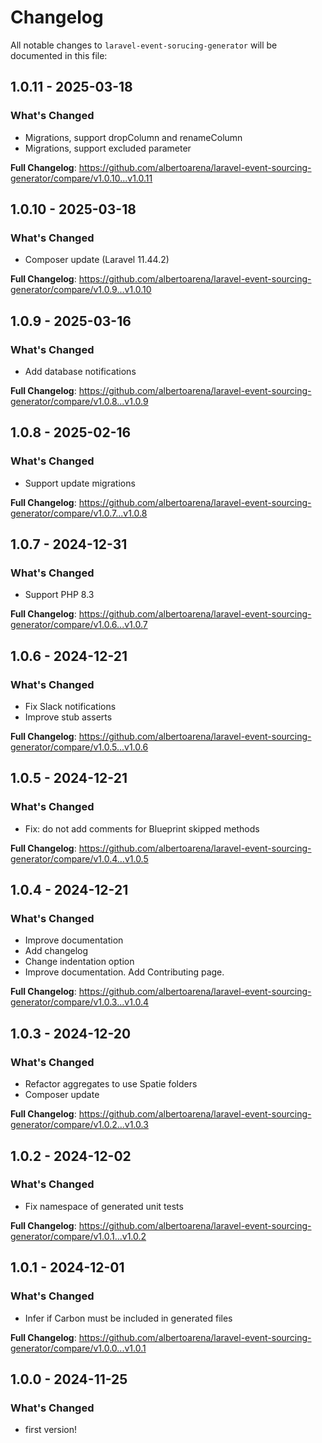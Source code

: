 # Changelog

All notable changes to `laravel-event-sorucing-generator` will be documented in this file:

## 1.0.11 - 2025-03-18

### What's Changed

* Migrations, support dropColumn and renameColumn
* Migrations, support excluded parameter

**Full Changelog**: https://github.com/albertoarena/laravel-event-sourcing-generator/compare/v1.0.10...v1.0.11

## 1.0.10 - 2025-03-18

### What's Changed

* Composer update (Laravel 11.44.2)

**Full Changelog**: https://github.com/albertoarena/laravel-event-sourcing-generator/compare/v1.0.9...v1.0.10

## 1.0.9 - 2025-03-16

### What's Changed

* Add database notifications

**Full Changelog**: https://github.com/albertoarena/laravel-event-sourcing-generator/compare/v1.0.8...v1.0.9

## 1.0.8 - 2025-02-16

### What's Changed

* Support update migrations

**Full Changelog**: https://github.com/albertoarena/laravel-event-sourcing-generator/compare/v1.0.7...v1.0.8

## 1.0.7 - 2024-12-31

### What's Changed

* Support PHP 8.3

**Full Changelog**: https://github.com/albertoarena/laravel-event-sourcing-generator/compare/v1.0.6...v1.0.7

## 1.0.6 - 2024-12-21

### What's Changed

* Fix Slack notifications
* Improve stub asserts

**Full Changelog**: https://github.com/albertoarena/laravel-event-sourcing-generator/compare/v1.0.5...v1.0.6

## 1.0.5 - 2024-12-21

### What's Changed

* Fix: do not add comments for Blueprint skipped methods

**Full Changelog**: https://github.com/albertoarena/laravel-event-sourcing-generator/compare/v1.0.4...v1.0.5

## 1.0.4 - 2024-12-21

### What's Changed

* Improve documentation
* Add changelog
* Change indentation option
* Improve documentation. Add Contributing page.

**Full Changelog**: https://github.com/albertoarena/laravel-event-sourcing-generator/compare/v1.0.3...v1.0.4

## 1.0.3 - 2024-12-20

### What's Changed

* Refactor aggregates to use Spatie folders
* Composer update

**Full Changelog**: https://github.com/albertoarena/laravel-event-sourcing-generator/compare/v1.0.2...v1.0.3

## 1.0.2 - 2024-12-02

### What's Changed

* Fix namespace of generated unit tests

**Full Changelog**: https://github.com/albertoarena/laravel-event-sourcing-generator/compare/v1.0.1...v1.0.2

## 1.0.1 - 2024-12-01

### What's Changed

* Infer if Carbon must be included in generated files

**Full Changelog**: https://github.com/albertoarena/laravel-event-sourcing-generator/compare/v1.0.0...v1.0.1

## 1.0.0 - 2024-11-25

### What's Changed

* first version!

